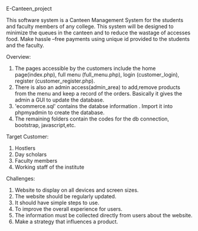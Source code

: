 E-Canteen_project

This software system is a Canteen Management System for the students and faculty members of any college. This system will be designed to minimize the queues in the canteen and to reduce the wastage of accesses food. Make hassle –free payments using unique id provided to the students and the faculty.


Overview:

1. The pages accessible by the customers include the home page(index.php), full menu (full_menu.php), login (customer_login), register (customer_register.php).
2. There is also an admin access(admin_area) to add,remove products from the menu and keep a record of the orders. Basically it gives the admin a GUI to update the database.
3. 'ecommerce.sql' contains the databse information . Import it into phpmyadmin to create the database.
4. The remaining folders contain the codes for the db connection, bootstrap, javascript,etc.

Target Customer:

1. Hostlers
2. Day scholars
3. Faculty members
4. Working staff of the institute

Challenges:

1. Website to display on all devices and screen sizes. 
2. The website should be regularly updated.
3. It should  have simple steps to use.
4. To improve the overall experience for users.
5. The information must be collected directly from users about the website.
6. Make a strategy that influences a product. 






